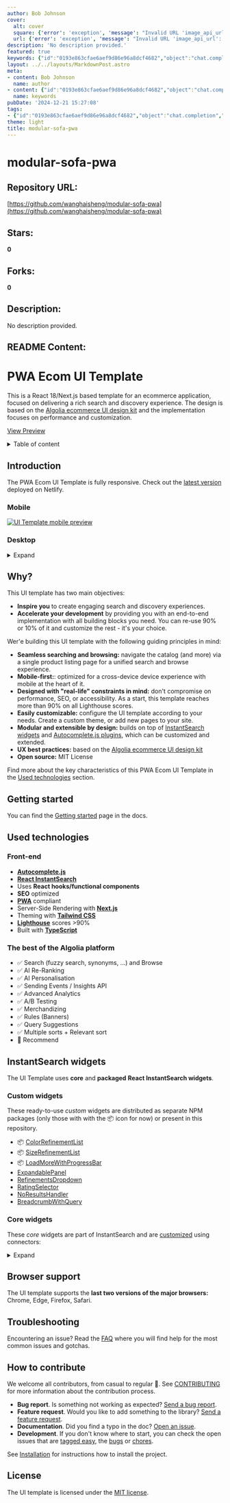 ```yaml
---
author: Bob Johnson
cover:
  alt: cover
  square: {'error': 'exception', 'message': "Invalid URL 'image_api_url': No scheme supplied. Perhaps you meant https://image_api_url?"}
  url: {'error': 'exception', 'message': "Invalid URL 'image_api_url': No scheme supplied. Perhaps you meant https://image_api_url?"}
description: 'No description provided.'
featured: true
keywords: {"id":"0193e863cfae6aef9d86e96a8dcf4682","object":"chat.completion","created":1734770675,"model":"Qwen/Qwen2.5-7B-Instruct","choices":[{"index":0,"message":{"role":"assistant","content":"### Keywords\n- modular-sofa-pwa\n- PWA\n- Ecom UI Template\n- React 18\n- Next.js\n- Algolia ecommerce UI design kit\n- performance\n- customization\n- rich search\n- discovery experience\n- mobile-first\n- open source\n- MIT License\n- Autocomplete.js\n- React InstantSearch\n- SEO\n- PWA compliant\n- Server-Side Rendering\n- Tailwind CSS\n- Lighthouse\n- TypeScript\n- InstantSearch widgets\n- Algolia platform\n- A/B Testing\n- Merchandizing\n- Query Suggestions\n- Learn More\n\n### Tags\n- PWA Ecom UI Template\n- React\n- Next.js\n- Algolia\n- SEO Optimization\n- Progressive Web App\n- InstantSearch\n- Customizable UI\n- Mobile-First Design\n- Open Source Project\n- Search and Discovery\n- E-commerce\n- Typescript\n- Tailwind CSS\n- Browser Compatibility\n- Custom Widgets\n- SEO\n- Performance Optimization\n- A/B Testing Support\n- Real-life Constraints"},"finish_reason":"stop"}],"usage":{"prompt_tokens":2025,"completion_tokens":222,"total_tokens":2247},"system_fingerprint":""}
layout: ../../layouts/MarkdownPost.astro
meta:
- content: Bob Johnson
  name: author
- content: {"id":"0193e863cfae6aef9d86e96a8dcf4682","object":"chat.completion","created":1734770675,"model":"Qwen/Qwen2.5-7B-Instruct","choices":[{"index":0,"message":{"role":"assistant","content":"### Keywords\n- modular-sofa-pwa\n- PWA\n- Ecom UI Template\n- React 18\n- Next.js\n- Algolia ecommerce UI design kit\n- performance\n- customization\n- rich search\n- discovery experience\n- mobile-first\n- open source\n- MIT License\n- Autocomplete.js\n- React InstantSearch\n- SEO\n- PWA compliant\n- Server-Side Rendering\n- Tailwind CSS\n- Lighthouse\n- TypeScript\n- InstantSearch widgets\n- Algolia platform\n- A/B Testing\n- Merchandizing\n- Query Suggestions\n- Learn More\n\n### Tags\n- PWA Ecom UI Template\n- React\n- Next.js\n- Algolia\n- SEO Optimization\n- Progressive Web App\n- InstantSearch\n- Customizable UI\n- Mobile-First Design\n- Open Source Project\n- Search and Discovery\n- E-commerce\n- Typescript\n- Tailwind CSS\n- Browser Compatibility\n- Custom Widgets\n- SEO\n- Performance Optimization\n- A/B Testing Support\n- Real-life Constraints"},"finish_reason":"stop"}],"usage":{"prompt_tokens":2025,"completion_tokens":222,"total_tokens":2247},"system_fingerprint":""}
  name: keywords
pubDate: '2024-12-21 15:27:08'
tags:
- {"id":"0193e863cfae6aef9d86e96a8dcf4682","object":"chat.completion","created":1734770675,"model":"Qwen/Qwen2.5-7B-Instruct","choices":[{"index":0,"message":{"role":"assistant","content":"### Keywords\n- modular-sofa-pwa\n- PWA\n- Ecom UI Template\n- React 18\n- Next.js\n- Algolia ecommerce UI design kit\n- performance\n- customization\n- rich search\n- discovery experience\n- mobile-first\n- open source\n- MIT License\n- Autocomplete.js\n- React InstantSearch\n- SEO\n- PWA compliant\n- Server-Side Rendering\n- Tailwind CSS\n- Lighthouse\n- TypeScript\n- InstantSearch widgets\n- Algolia platform\n- A/B Testing\n- Merchandizing\n- Query Suggestions\n- Learn More\n\n### Tags\n- PWA Ecom UI Template\n- React\n- Next.js\n- Algolia\n- SEO Optimization\n- Progressive Web App\n- InstantSearch\n- Customizable UI\n- Mobile-First Design\n- Open Source Project\n- Search and Discovery\n- E-commerce\n- Typescript\n- Tailwind CSS\n- Browser Compatibility\n- Custom Widgets\n- SEO\n- Performance Optimization\n- A/B Testing Support\n- Real-life Constraints"},"finish_reason":"stop"}],"usage":{"prompt_tokens":2025,"completion_tokens":222,"total_tokens":2247},"system_fingerprint":""}
theme: light
title: modular-sofa-pwa
---
```


# modular-sofa-pwa

## Repository URL: 
[https://github.com/wanghaisheng/modular-sofa-pwa](https://github.com/wanghaisheng/modular-sofa-pwa)

## Stars: 
**0**

## Forks: 
**0**

## Description: 
No description provided.

## README Content: 
# PWA Ecom UI Template

This is a React 18/Next.js based template for an ecommerce application, focused on delivering a rich search and discovery experience.
The design is based on the [Algolia ecommerce UI design kit](https://www.algolia.com/doc/guides/solutions/ecommerce/ui-kits/) and the implementation focuses on performance and customization.

[View Preview](https://algolia-pwa-ecom-ui-template.netlify.app/)

<details>
  <summary>Table of content</summary>

  - [Introduction](#introduction)
  - [Why](#why)
  - [Getting started](#getting-started)
  - [Used technologies](#used-technologies)
    - [Front-end](#front-end)
    - [The best of the Algolia platform](#the-best-of-the-algolia-platform)
  - [InstantSearch widgets](#instantsearch-widgets)
    - [Custom widgets](#custom-widgets)
    - [Core widgets](#core-widgets)
  - [Browser support](#browser-support)
  - [Troubleshooting](#troubleshooting)
  - [How to contribute](#how-to-contribute)
  - [License](#license)
</details>

## Introduction

The PWA Ecom UI Template is fully responsive.
Check out the [latest version](https://algolia-pwa-ecom-ui-template.netlify.app/) deployed on Netlify.

### Mobile

[![UI Template mobile preview](https://i.ibb.co/THpSJcB/pwa-ecom-ui-template-mobile-preview.gif)](https://algolia-pwa-ecom-ui-template.netlify.app/)

### Desktop

<details>
  <summary>Expand</summary>

  [![UI Template desktop preview](https://i.ibb.co/v45SfGQ/pwa-ecom-ui-template-desktop-preview.gif)](https://algolia-pwa-ecom-ui-template.netlify.app/)
</details>

## Why?

This UI template has two main objectives:

- **Inspire you** to create engaging search and discovery experiences.
- **Accelerate your development** by providing you with an end-to-end implementation with all building blocks you need. You can re-use 90% or 10% of it and customize the rest - it's your choice.

Wer'e building this UI template with the following guiding principles in mind:

- **Seamless searching and browsing:** navigate the catalog (and more) via a single product listing page for a unified search and browse experience.
- **Mobile-first:**: optimized for a cross-device device experience with mobile at the heart of it. 
- **Designed with "real-life" constraints in mind:** don't compromise on performance, SEO, or accessibility. As a start, this template reaches more than 90% on all Lighthouse scores.
- **Easily customizable:** configure the UI template according to your needs. Create a custom theme, or add new pages to your site.
- **Modular and extensible by design:** builds on top of [InstantSearch widgets](#instantsearch-widgets) and [Autocomplete.js plugins](https://www.algolia.com/doc/ui-libraries/autocomplete/core-concepts/plugins/), which can be customized and extended.
- **UX best practices:** based on the [Algolia ecommerce UI design kit](https://www.algolia.com/doc/guides/solutions/ecommerce/ui-kits/)
- **Open source:** MIT License

Find more about the key characteristics of this PWA Ecom UI Template in the [Used technologies](#used-technologies) section.

## Getting started

You can find the [Getting started](https://www.algolia.com/doc/deprecated/instantsearch/react/v6/guides/ecommerce-ui-template/in-depth/getting-started/) page in the docs.

## Used technologies

### Front-end

- [**Autocomplete.js**](https://www.algolia.com/doc/ui-libraries/autocomplete/introduction/what-is-autocomplete/)
- [**React InstantSearch**](https://www.algolia.com/doc/guides/building-search-ui/what-is-instantsearch/react/)
- Uses **React hooks/functional components**
- **SEO** optimized
- [**PWA**](https://web.dev/progressive-web-apps/) compliant
- Server-Side Rendering with [**Next.js**](https://nextjs.org/)
- Theming with [**Tailwind CSS**](https://tailwindcss.com/)
- [**Lighthouse**](https://developers.google.com/web/tools/lighthouse) scores >90%
- Built with [**TypeScript**](https://www.typescriptlang.org/)

### The best of the Algolia platform

- ✅ Search (fuzzy search, synonyms, ...) and Browse 
- ✅ AI Re-Ranking
- ✅ AI Personalisation
- ✅ Sending Events / Insights API
- ✅ Advanced Analytics
- ✅ A/B Testing
- ✅ Merchandizing
- ✅ Rules (Banners)
- ✅ Query Suggestions
- ✅ Multiple sorts + Relevant sort
- 🔄 Recommend

## InstantSearch widgets

The UI Template uses **core** and **packaged** **React InstantSearch widgets**.

### Custom widgets

These ready-to-use _custom_ widgets are distributed as separate NPM packages (only those with with the 📦 icon for now) or present in this repository.

- 📦 [ColorRefinementList](https://github.com/algolia/react-instantsearch-widget-color-refinement-list)
- 📦 [SizeRefinementList](https://github.com/algolia/react-instantsearch-widget-size-refinement-list)
- 📦 [LoadMoreWithProgressBar](https://github.com/algolia/react-instantsearch-widget-loadmore-with-progressbar)
- [ExpandablePanel](./components/%40instantsearch/widgets/expandable-panel/expandable-panel.tsx)
- [RefinementsDropdown](./components/%40instantsearch/widgets/refinements-dropdown/refinements-dropdown.tsx)
- [RatingSelector](./components/%40instantsearch/widgets/rating-selector/rating-selector.tsx)
- [NoResultsHandler](./components/%40instantsearch/widgets/no-results-handler/no-results-handler.tsx)
- [BreadcrumbWithQuery](./components/%40instantsearch/widgets/breadcrumb/breadcrumb.tsx)

### Core widgets

These _core_ widgets are part of InstantSearch and are [customized](https://www.algolia.com/doc/guides/building-search-ui/widgets/customize-an-existing-widget/react/) using connectors:

<details>
  <summary>Expand</summary>
  
  #### Basics
  - InstantSearch
  - Index
  - Configure
  - SearchBox (virtual)

  #### Results
  - Hits/InfiniteHits
  - Highlight/Snippet

  #### Refinements
  - RefinementList
  - DynamicWidgets
  - HierarchicalMenu
  - CurrentRefinements
  - RangeInput
  - RatingMenu
  - ClearRefinements

  #### Metadata
  - Breadcrumb
  - Stats
  - StateResults

  #### Sorting
  - SortBy
  - RelevantSort
</details>

## Browser support

The UI template supports the **last two versions of the major browsers:** Chrome, Edge, Firefox, Safari.

## Troubleshooting

Encountering an issue? Read the [FAQ](https://www.algolia.com/doc/guides/building-search-ui/troubleshooting/faq/react/) where you will find help for the most common issues and gotchas.

## How to contribute

We welcome all contributors, from casual to regular 💙. See [CONTRIBUTING](CONTRIBUTING.md) for more information about the contribution process. 

- **Bug report**. Is something not working as expected? [Send a bug report](https://github.com/algolia/pwa-ecom-ui-template/issues/new?template=Bug_report.md).
- **Feature request**. Would you like to add something to the library? [Send a feature request](https://github.com/algolia/pwa-ecom-ui-template/issues/new?template=Feature_request.md).
- **Documentation**. Did you find a typo in the doc? [Open an issue](https://github.com/algolia/pwa-ecom-ui-template/issues/new).
- **Development**. If you don't know where to start, you can check the open issues that are [tagged easy](https://github.com/algolia/pwa-ecom-ui-template/issues?q=is%3Aopen+is%3Aissue+label%3A%22Difficulty%3A++++++%E2%9D%84%EF%B8%8F+easy%22), the [bugs](https://github.com/algolia/pwa-ecom-ui-template/issues?q=is%3Aissue+is%3Aopen+label%3A%22%E2%9D%A4+Bug%22) or [chores](https://github.com/algolia/pwa-ecom-ui-template/issues?q=is%3Aissue+is%3Aopen+label%3A%22%E2%9C%A8+Chore%22).

See [Installation](#installation) for instructions how to install the project.

## License

The UI template is licensed under the [MIT license](LICENSE).


